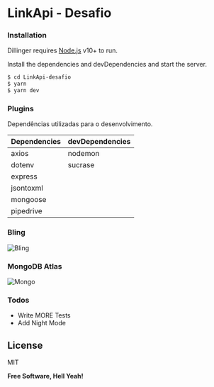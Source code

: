 # LinkApi - Desafio

### Installation

Dillinger requires [Node.js](https://nodejs.org/) v10+ to run.

Install the dependencies and devDependencies and start the server.

```sh
$ cd LinkApi-desafio
$ yarn
$ yarn dev
```

### Plugins

Dependências utilizadas para o desenvolvimento.

| Dependencies | devDependencies |
| ------ | ------ |
| axios | nodemon|
| dotenv | sucrase |
| express 
| jsontoxml 
| mongoose 
| pipedrive 

### Bling
![Bling](https://user-images.githubusercontent.com/38146739/90338934-8e76f980-dfc3-11ea-9baa-91696649acf3.png)

### MongoDB Atlas
![Mongo](https://user-images.githubusercontent.com/38146739/90338939-95057100-dfc3-11ea-98fd-e5ac16357afb.png)

### Todos

 - Write MORE Tests
 - Add Night Mode

License
----

MIT


**Free Software, Hell Yeah!**

[//]: # (These are reference links used in the body of this note and get stripped out when the markdown processor does its job. There is no need to format nicely because it shouldn't be seen. Thanks SO - http://stackoverflow.com/questions/4823468/store-comments-in-markdown-syntax)


   [dill]: <https://github.com/joemccann/dillinger>
   [git-repo-url]: <https://github.com/joemccann/dillinger.git>
   [john gruber]: <http://daringfireball.net>
   [df1]: <http://daringfireball.net/projects/markdown/>
   [markdown-it]: <https://github.com/markdown-it/markdown-it>
   [Ace Editor]: <http://ace.ajax.org>
   [node.js]: <http://nodejs.org>
   [Twitter Bootstrap]: <http://twitter.github.com/bootstrap/>
   [jQuery]: <http://jquery.com>
   [@tjholowaychuk]: <http://twitter.com/tjholowaychuk>
   [express]: <http://expressjs.com>
   [AngularJS]: <http://angularjs.org>
   [Gulp]: <http://gulpjs.com>

   [PlDb]: <https://github.com/joemccann/dillinger/tree/master/plugins/dropbox/README.md>
   [PlGh]: <https://github.com/joemccann/dillinger/tree/master/plugins/github/README.md>
   [PlGd]: <https://github.com/joemccann/dillinger/tree/master/plugins/googledrive/README.md>
   [PlOd]: <https://github.com/joemccann/dillinger/tree/master/plugins/onedrive/README.md>
   [PlMe]: <https://github.com/joemccann/dillinger/tree/master/plugins/medium/README.md>
   [PlGa]: <https://github.com/RahulHP/dillinger/blob/master/plugins/googleanalytics/README.md>
